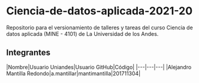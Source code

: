 # Ciencia-de-datos-aplicada-2021-20
Repositorio para el versionamiento de talleres y tareas del curso Ciencia de datos aplicada (MINE - 4101) de La Universidad de los Andes.

## Integrantes
|Nombre|Usuario Uniandes|Usuario GitHub|Código|
|---|---|---|
|Alejandro Mantilla Redondo|a.mantillar|mantimantilla|201711304|
